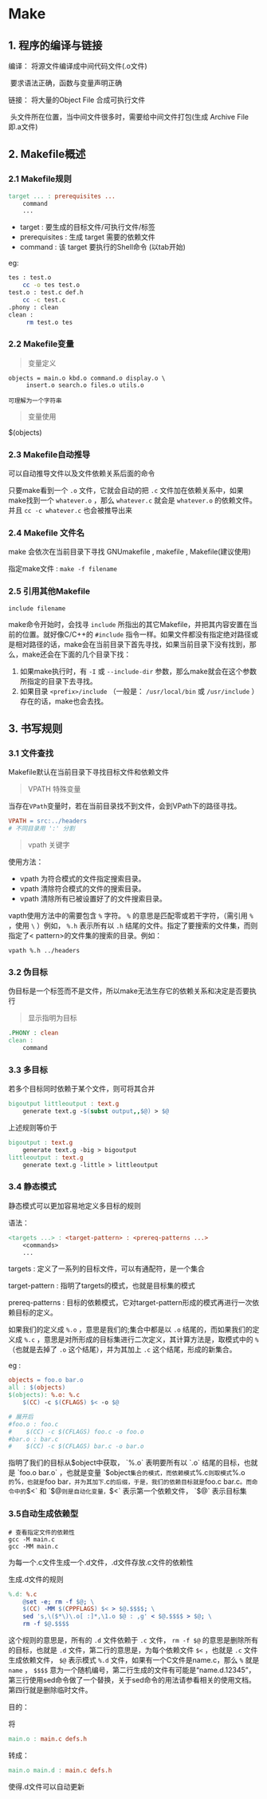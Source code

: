 # Make

## 1. 程序的编译与链接

编译： 将源文件编译成中间代码文件(.o文件)

​					要求语法正确，函数与变量声明正确

链接： 将大量的Object File 合成可执行文件

​					头文件所在位置，当中间文件很多时，需要给中间文件打包(生成 Archive File 即.a文件) 

## 2.  Makefile概述

### 2.1 Makefile规则

```makefile
target ... : prerequisites ...
	command
	...
```

- target : 要生成的目标文件/可执行文件/标签
- prerequisites : 生成 target 需要的依赖文件
- command : 该 target 要执行的Shell命令 (以tab开始)



eg:

```bash
tes : test.o
	cc -o tes test.o
test.o : test.c def.h
	cc -c test.c
.phony : clean
clean :
	 rm test.o tes
```



### 2.2 Makefile变量

> 变量定义

```
objects = main.o kbd.o command.o display.o \
     insert.o search.o files.o utils.o
     
可理解为一个字符串
```

> 变量使用

$(objects)



### 2.3 Makefile自动推导

可以自动推导文件以及文件依赖关系后面的命令

只要make看到一个 `.o` 文件，它就会自动的把 `.c` 文件加在依赖关系中，如果make找到一个 `whatever.o` ，那么 `whatever.c` 就会是 `whatever.o` 的依赖文件。并且 `cc -c whatever.c` 也会被推导出来



### 2.4 Makefile 文件名

make 会依次在当前目录下寻找 GNUmakefile , makefile , Makefile(建议使用)

指定make文件 : `make -f filename`



### 2.5 引用其他Makefile

 

```
include filename
```

make命令开始时，会找寻 `include` 所指出的其它Makefile，并把其内容安置在当前的位置。就好像C/C++的 `#include` 指令一样。如果文件都没有指定绝对路径或是相对路径的话，make会在当前目录下首先寻找，如果当前目录下没有找到，那么，make还会在下面的几个目录下找：

1. 如果make执行时，有 `-I` 或 `--include-dir` 参数，那么make就会在这个参数所指定的目录下去寻找。
2. 如果目录 `<prefix>/include` （一般是： `/usr/local/bin` 或 `/usr/include` ）存在的话，make也会去找。



## 3. 书写规则



### 3.1 文件查找

Makefile默认在当前目录下寻找目标文件和依赖文件

> VPATH 特殊变量

当存在`VPath`变量时，若在当前目录找不到文件，会到VPath下的路径寻找。

```makefile
VPATH = src:../headers
# 不同目录用 ':' 分割
```



> vpath 关键字

使用方法：

- vpath <pattern> <directories>
  为符合模式<pattern>的文件指定搜索目录<directories>。
- vpath <pattern>
  清除符合模式<pattern>的文件的搜索目录。
- vpath
  清除所有已被设置好了的文件搜索目录。

vapth使用方法中的<pattern>需要包含 `%` 字符。 `%` 的意思是匹配零或若干字符，（需引用 `%` ，使用 `\` ）例如， `%.h` 表示所有以 `.h` 结尾的文件。<pattern>指定了要搜索的文件集，而<directories>则指定了< pattern>的文件集的搜索的目录。例如：

```
vpath %.h ../headers
```



### 3.2 伪目标

伪目标是一个标签而不是文件，所以make无法生存它的依赖关系和决定是否要执行

> 显示指明为目标

```makefile
.PHONY : clean
clean : 
	command
```



### 3.3 多目标

若多个目标同时依赖于某个文件，则可将其合并

```makefile
bigoutput littleoutput : text.g
	generate text.g -$(subst output,,$@) > $@
```

上述规则等价于

```makefile
bigoutput : text.g
    generate text.g -big > bigoutput
littleoutput : text.g
    generate text.g -little > littleoutput
```



### 3.4 静态模式

静态模式可以更加容易地定义多目标的规则

语法：

```makefile
<targets ...> : <target-pattern> : <prereq-patterns ...>
    <commands>
    ...
```

targets : 定义了一系列的目标文件，可以有通配符，是一个集合

target-pattern : 指明了targets的模式，也就是目标集的模式

prereq-patterns : 目标的依赖模式，它对target-pattern形成的模式再进行一次依赖目标的定义。

如果我们的<target-pattern>定义成 `%.o` ，意思是我们的<target>;集合中都是以 `.o` 结尾的，而如果我们的<prereq-patterns>定义成 `%.c` ，意思是对<target-pattern>所形成的目标集进行二次定义，其计算方法是，取<target-pattern>模式中的 `%` （也就是去掉了 `.o` 这个结尾），并为其加上 `.c` 这个结尾，形成的新集合。



eg : 

```makefile
objects = foo.o bar.o
all : $(objects)
$(objects): %.o: %.c
	$(CC) -c $(CFLAGS) $< -o $@

# 展开后
#foo.o : foo.c
#    $(CC) -c $(CFLAGS) foo.c -o foo.o
#bar.o : bar.c
#    $(CC) -c $(CFLAGS) bar.c -o bar.o
```

指明了我们的目标从$object中获取， `%.o` 表明要所有以 `.o` 结尾的目标，也就是 `foo.o bar.o` ，也就是变量 `$object` 集合的模式，而依赖模式 `%.c` 则取模式 `%.o` 的 `%` ，也就是 `foo bar` ，并为其加下 `.c` 的后缀，于是，我们的依赖目标就是 `foo.c bar.c` 。而命令中的 `$<` 和 `$@` 则是自动化变量， `$<` 表示第一个依赖文件， `$@` 表示目标集



### 3.5自动生成依赖型

```shell
# 查看指定文件的依赖性
gcc -M main.c
gcc -MM main.c
```



为每一个.c文件生成一个.d文件，.d文件存放.c文件的依赖性

生成.d文件的规则

```makefile
%.d: %.c
    @set -e; rm -f $@; \
    $(CC) -MM $(CPPFLAGS) $< > $@.$$$$; \
    sed 's,\($*\)\.o[ :]*,\1.o $@ : ,g' < $@.$$$$ > $@; \
    rm -f $@.$$$$
```

这个规则的意思是，所有的 `.d` 文件依赖于 `.c` 文件， `rm -f $@` 的意思是删除所有的目标，也就是 `.d` 文件，第二行的意思是，为每个依赖文件 `$<` ，也就是 `.c` 文件生成依赖文件， `$@` 表示模式 `%.d` 文件，如果有一个C文件是name.c，那么 `%` 就是 `name` ， `$$$$` 意为一个随机编号，第二行生成的文件有可能是“name.d.12345”，第三行使用sed命令做了一个替换，关于sed命令的用法请参看相关的使用文档。第四行就是删除临时文件。

目的：

将

```makefile
main.o : main.c defs.h
```

转成：

```makefile
main.o main.d : main.c defs.h
```

使得.d文件可以自动更新

